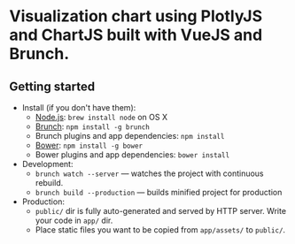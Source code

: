 # Visualization chart using PlotlyJS and ChartJS built with VueJS and Brunch.

## Getting started
* Install (if you don't have them):
    * [Node.js](http://nodejs.org): `brew install node` on OS X
    * [Brunch](http://brunch.io): `npm install -g brunch`
    * Brunch plugins and app dependencies: `npm install`
    * [Bower](http://bower.io): `npm install -g bower`
    * Bower plugins and app dependencies: `bower install`
* Development:
    * `brunch watch --server` — watches the project with continuous rebuild.
    * `brunch build --production` — builds minified project for production
* Production:
    * `public/` dir is fully auto-generated and served by HTTP server.  Write your code in `app/` dir.
    * Place static files you want to be copied from `app/assets/` to `public/`.